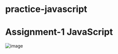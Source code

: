 # practice-javascript
# Assignment-1 JavaScript
![image](https://user-images.githubusercontent.com/64527538/217076820-b1b0ee81-90a8-43d7-aa44-373a1521a511.png)


